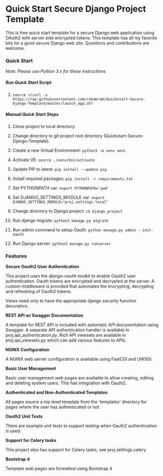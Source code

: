 # Quick Start Secure Django Project Template

This is free quick start template for a secure Django web application using OAuth2 with server side encrypted tokens. 
This template has all my favorite bits for a good secure Django web site.  Questions and contributions are welcome.  

### Quick Start

*Note: Please use Python 3.x for these instructions*

##### Run Quick Start Script

1. `source <(curl -s https://raw.githubusercontent.com/robabram/Quickstart-Secure-Django-Template/master/launch_app.sh)`

##### Manual Quick Start Steps

1. Clone project to local directory.

2. Change directory to git project root directory (Quickstart-Secure-Django-Template).

3. Create a new Virtual Environment: `python3 -m venv venv`

3. Activate VE: `source ./venv/bin/activate`

4. Update PIP to latest: `pip install --update pip`

5. Install required packages: `pip install -r requirements.txt` 

6. Set PYTHONPATH var: ``export PYTHONPATH=`pwd` ``

7. Set DJANGO_SETTINGS_MODULE var: ``export DJANGO_SETTINGS_MODULE="proj.settings.local"`` 

8. Change directory to Django project: `cd django_project`

9. Run django migrate: `python3 manage.py migrate`

10. Run admin command to setup Oauth: `python manage.py admin --init-oauth`

11. Run Django server: `python3 manage.py runserver`

### Features    

**Secure Oauth2 User Authentication**

This project uses the _django-oauth-toolkit_ to enable Oauth2 user authentication. Oauth tokens are 
encrypted and decrypted at the server. A custom middleware is provided that automates the encrypting, 
decrypting and refreshing of Oauth2 tokens.

Views need only to have the appropriate django security function decorators.  


**REST API w/ Swagger Documentation**

A template for REST API is included with automatic API documentation using Swagger. A separate API
authentication handler is available in proj.api_authentication.py. Rich API viewsets are available in 
proj.api_viewsets.py which can add various features to APIs.

**NGINX Configuration**

A NGINX web server configuration is available using FastCGI and UWSGI.

**Basic User Management**

Basic user management web pages are available to allow creating, editing and deleting system users. This has integration with Oauth2.   

**Authenticated and Non-Authenticated Templates**

All pages source a top level template from the 'templates' directory for pages where the user has authenticated or not.

**Oauth2 Unit Tests**

There are example unit tests to support testing when Oauth2 authentication is used.

**Support for Celery tasks**

This project also has support for Celery tasks, see proj.settings.celery

**Bootstrap 4**

Template web pages are formatted using Bootstrap 4  
